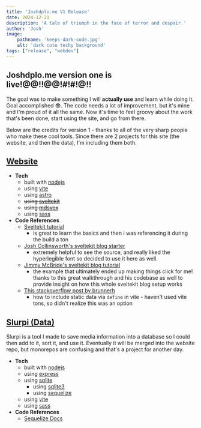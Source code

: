 ```yaml
---
title: 'Joshdplo.me V1 Release'
date: 2024-12-21
description: 'A tale of triumph in the face of terror and despair.'
author: 'Josh'
image:
    pathname: 'keeps-dark-code.jpg'
    alt: 'dark cute techy background'
tags: ["release", "webdev"]
---
```


## Joshdplo.me version one is live!@@!!@@!#!#!@!!

The goal was to make something I will **actually use** and learn while doing it. Goal accomplished 😎. The code needs a lot of improvement, but it's mine and I'm proud of it all the same. Now it's time to feel groovy about the work that's been done, start using the site, and go from there.

Below are the credits for version 1 - thanks to all of the very sharp people who make these cool tools. Since there are 2 projects for this site (the website, and then the data), I'm including them both.

## [Website](https://github.com/joshdplo/joshdplo.me)
- **Tech**
  - built with [nodejs](https://nodejs.org/en)
  - using [vite](https://vite.dev)
  - using [astro](https://astro.build)
  - ~~using [sveltekit](https://svelte.dev/docs/kit/introduction)~~
  - ~~using [mdsvex](https://github.com/pngwn/MDsveX)~~
  - using [sass](https://sass-lang.com/)
- **Code References**
  - [Sveltekit tutorial](https://svelte.dev/tutorial/kit/introducing-sveltekit)
    - is great to learn the basics and then i was referencing it during the build a ton
  - [Josh Collinsworth's sveltekit blog starter](https://github.com/josh-collinsworth/sveltekit-blog-starter/tree/main)
    - extremely helpful to see the source, and really liked the hyperlegible font so decided to use it here as well.
  - [Jimmy McBride's sveltekit blog tutorial](https://jimmymcbride.dev/blog/sveltekit-blog)
    - the example that ultimately ended up making things click for me! thanks to this great walkthrough and his codebase as well to provide insight on how this whole sveltekit blog setup works
  - [This stackoverflow post by brunnerh](https://stackoverflow.com/a/76147868)
    - how to include static data via `define` in vite - haven't used vite tons, so didn't realize this was an option

## [Slurpi (Data)](https://github.com/joshdplo/slurpi)
Slurpi is a tool I made to save media information into a database so I could then 
add to it, sort it, and use it. Eventually it will be merged into the website repo, but 
monorepos are confusing and that's a project for another day.

- **Tech**
  - built with [nodejs](https://nodejs.org/en)
  - using [express](https://expressjs.com/)
  - using [sqlite](https://www.sqlite.org/)
    - using [sqlite3](https://github.com/TryGhost/node-sqlite3)
    - using [sequelize](https://sequelize.org/)
  - using [vite](https://vite.dev/)
  - using [sass](https://sass-lang.com/)
- **Code References**
  - [Sequelize Docs](https://sequelize.org/docs/v6/getting-started/)
  